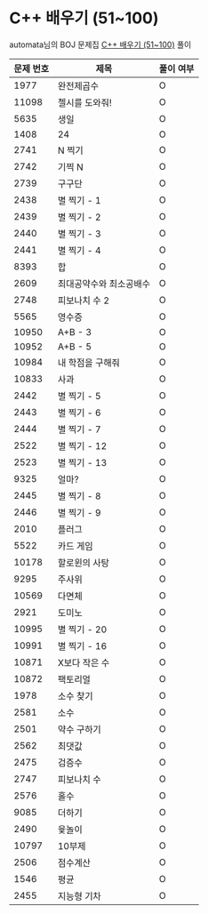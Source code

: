 # C++ 배우기 (51~100)
automata님의 BOJ 문제집 [C++ 배우기 (51~100)](https://www.acmicpc.net/workbook/view/567) 풀이  
  

|문제 번호|제목|풀이 여부|
|---|---|---|
|1977 |완전제곱수|O|
|11098|첼시를 도와줘!|O|
|5635 |생일|O|
|1408 |24|O|
|2741 |N 찍기|O|
|2742 |기찍 N|O|
|2739 |구구단|O|
|2438 |별 찍기 - 1|O|
|2439 |별 찍기 - 2|O|
|2440 |별 찍기 - 3|O|
|2441 |별 찍기 - 4|O|
|8393 |합|O|
|2609 |최대공약수와 최소공배수|O|
|2748 |피보나치 수 2|O|
|5565 |영수증|O|
|10950|A+B - 3|O|
|10952|A+B - 5|O|
|10984|내 학점을 구해줘|O|
|10833|사과|O|
|2442 |별 찍기 - 5|O|
|2443 |별 찍기 - 6|O|
|2444 |별 찍기 - 7|O|
|2522 |별 찍기 - 12|O|
|2523 |별 찍기 - 13|O|
|9325 |얼마?|O|
|2445 |별 찍기 - 8|O|
|2446 |별 찍기 - 9|O|
|2010 |플러그|O|
|5522 |카드 게임|O|
|10178|할로윈의 사탕|O|
|9295 |주사위|O|
|10569|다면체|O|
|2921 |도미노|O|
|10995|별 찍기 - 20|O|
|10991|별 찍기 - 16|O|
|10871|X보다 작은 수|O|
|10872|팩토리얼|O|
|1978 |소수 찾기|O|
|2581 |소수|O|
|2501 |약수 구하기|O|
|2562 |최댓값|O|
|2475 |검증수|O|
|2747 |피보나치 수|O|
|2576 |홀수|O|
|9085 |더하기|O|
|2490 |윷놀이|O|
|10797|10부제|O|
|2506 |점수계산|O|
|1546 |평균|O|
|2455 |지능형 기차|O|
